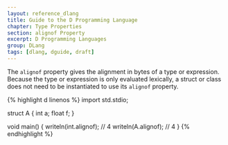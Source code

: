 ```yaml
---
layout: reference_dlang
title: Guide to the D Programming Language
chapter: Type Properties
section: alignof Property
excerpt: D Programming Languages
group: DLang
tags: [dlang, dguide, draft]
---
```


The `alignof` property gives the alignment in bytes of a type or expression.
Because the type or expression is only evaluated lexically, a struct or class does not need to be instantiated to use its `alignof` property.

{% highlight d linenos %}
import std.stdio;

struct A {
    int a;
    float f;
}

void main() {
    writeln(int.alignof);           // 4
    writeln(A.alignof);             // 4
}
{% endhighlight %}